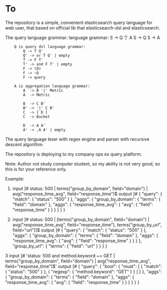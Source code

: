 # To

The repository is a simple, convenient elasticsearch query language for web user,
that based on official lib that elasticsearch-dsl and elasticsearch.

The query language grammar:
    language grammar:
        S -> Q '|' A
        S -> Q
        S -> A

        Q is query dsl language grammar:
            Q -> T Q'
            Q' -> or T Q' | empty
            T -> F T'
            T' -> and F T' | empty
            F -> (Q)
            F -> ~Q
            F -> query

        A is aggregation language grammar:
            A  -> B '|' Metric
            A  -> Metric

            B  -> C B'
            B' -> '|' C B'
            C  -> [ D ]
            C  -> Bucket

            D  -> A A'
            A' -> ,A A' | empty

The query language lexer with regex engine and parser with recursive descent algorithm.

The repository is deploying to my company ops es query platform.

Note: Author not study computer student, so my ability is not very good, so this is for your reference only.


Example:
1.  input  ]# status: 500 | terms("group_by_domain", field="domain") | avg("response_time_avg", field="response_time")$
    output ]# {
              "query": {
                "match": {
                  "status": "500"
                }
              },
              "aggs": {
                "group_by_domain": {
                  "terms": {
                    "field": "domain"
                  },
                  "aggs": {
                    "response_time_avg": {
                      "avg": {
                        "field": "response_time"
                      }
                    }
                  }
                }
              }
            }

2.  input  ]# status: 500 | [terms("group_by_domain", field="domain") | avg("response_time_avg", field="response_time"), terms("group_by_url", field="url")]$
    output ]# {
              "query": {
                "match": {
                  "status": "500"
                }
              },
              "aggs": {
                "group_by_domain": {
                  "terms": {
                    "field": "domain"
                  },
                  "aggs": {
                    "response_time_avg": {
                      "avg": {
                        "field": "response_time"
                      }
                    }
                  }
                },
                "group_by_url": {
                  "terms": {
                    "field": "url"
                  }
                }
              }
            }

3   input  ]# 'status: 500 and method.keyword ~= GET | terms("group_by_domain", field="domain") | avg("response_time_avg", field="response_time")$'
    output ]# {
              "query": {
                "bool": {
                  "must": [
                    {
                      "match": {
                        "status": "500"
                      }
                    },
                    {
                      "regexp": {
                        "method.keyword": "GET"
                      }
                    }
                  ]
                }
              },
              "aggs": {
                "group_by_domain": {
                  "terms": {
                    "field": "domain"
                  },
                  "aggs": {
                    "response_time_avg": {
                      "avg": {
                        "field": "response_time"
                      }
                    }
                  }
                }
              }
            }
